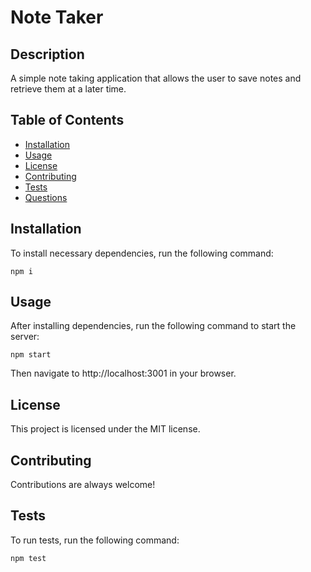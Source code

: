 # Note Taker

## Description

A simple note taking application that allows the user to save notes and retrieve them at a later time.

## Table of Contents

* [Installation](#installation)
* [Usage](#usage)
* [License](#license)
* [Contributing](#contributing)
* [Tests](#tests)
* [Questions](#questions)

## Installation

To install necessary dependencies, run the following command:

```
npm i
```

## Usage

After installing dependencies, run the following command to start the server:

```
npm start
```

Then navigate to http://localhost:3001 in your browser.

## License

This project is licensed under the MIT license.

## Contributing

Contributions are always welcome!

## Tests

To run tests, run the following command:

```
npm test
```

